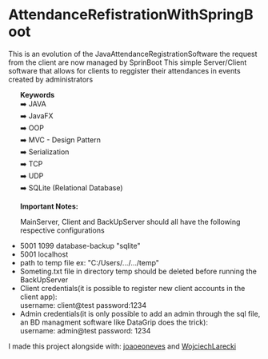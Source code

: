 # AttendanceRefistrationWithSpringBoot
This is an evolution of the JavaAttendanceRegistrationSoftware the request from the client are now managed by SprinBoot
This simple Server/Client software that allows for clients to reggister their attendances in events created by administrators <br>

<ul>
  <b>Keywords</b> <br>
  ➡️ JAVA <br>
  ➡️ JavaFX <br>
  ➡️ OOP <br>
  ➡️ MVC - Design Pattern <br>
  ➡️ Serialization <br>
  ➡️ TCP <br>
  ➡️ UDP <br>
  ➡️ SQLite (Relational Database)
</ul>



<ul> 
 <b>Important Notes: </b><br>

  MainServer, Client and BackUpServer should all have the following respective configurations
  <li>5001 1099 database-backup "sqlite"</li>
  <li>5001 localhost</li>
  <li>path to temp file ex: "C:/Users/.../.../temp"</li>
  <li>Someting.txt file in directory temp should be deleted before running the BackUpServer</li>
  <li>Client credentials(it is possible to register new client accounts in the client app): <br> 
  username: client@test password:1234</li>
  <li>Admin credentials(it is only possible to add an admin through the sql file, an BD managment software like DataGrip does the trick): <br> 
  username: admin@test password: 1234</li>
</ul>
I made this project alongside with: <a href="https://github.com/joaoeoneves"> joaoeoneves</a> and <a href="https://github.com/WojciechLarecki"> WojciechLarecki </a>
